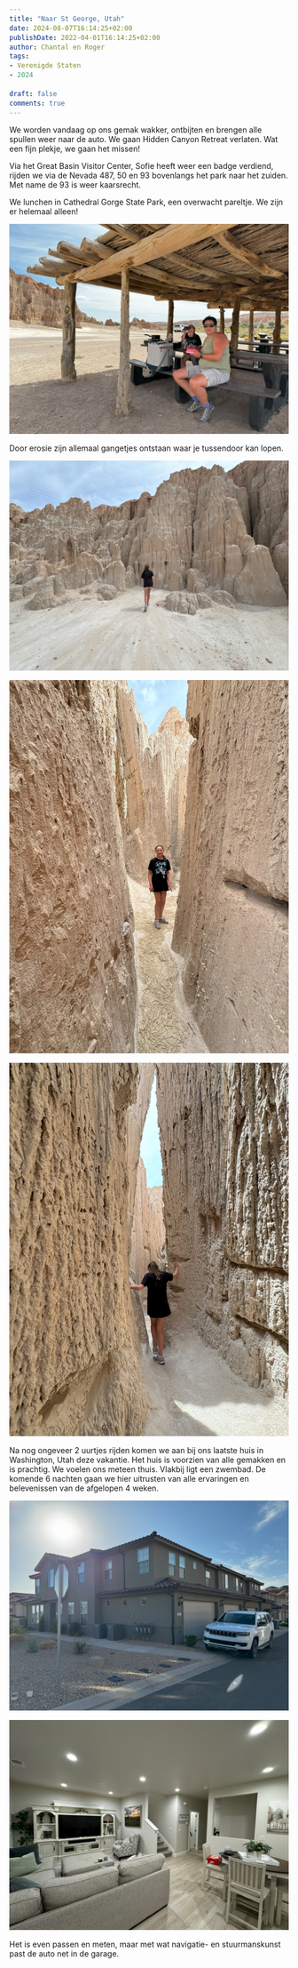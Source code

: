 ```yaml
---
title: "Naar St George, Utah"
date: 2024-08-07T16:14:25+02:00
publishDate: 2022-04-01T16:14:25+02:00
author: Chantal en Roger
tags:
- Verenigde Staten
- 2024

draft: false
comments: true
---
```


We worden vandaag op ons gemak wakker, ontbijten en brengen alle spullen weer naar de auto. We gaan Hidden Canyon Retreat verlaten. Wat een fijn plekje, we gaan het missen!

Via het Great Basin Visitor Center, Sofie heeft weer een badge verdiend, rijden we via de Nevada 487, 50 en 93 bovenlangs het park naar het zuiden. Met name de 93 is weer kaarsrecht.

We lunchen in Cathedral Gorge State Park, een overwacht pareltje. We zijn er helemaal alleen!

![Cathedral Gorge State Park](./images/IMG_5566.jpg)

Door erosie zijn allemaal gangetjes ontstaan waar je tussendoor kan lopen.

![Cathedral Gorge State Park](./images/IMG_0428.jpg)

![Cathedral Gorge State Park](./images/IMG_0435.jpg)

![Cathedral Gorge State Park](./images/IMG_0440.jpg)

Na nog ongeveer 2 uurtjes rijden komen we aan bij ons laatste huis in Washington, Utah deze vakantie. Het huis is voorzien van alle gemakken en is prachtig. We voelen ons meteen thuis. Vlakbij ligt een zwembad. De komende 6 nachten gaan we hier uitrusten van alle ervaringen en belevenissen van de afgelopen 4 weken.

![Washington](./images/IMG_5571.jpg)

![Washington](./images/IMG_5573.jpg)

Het is even passen en meten, maar met wat navigatie- en stuurmanskunst past de auto net in de garage.
